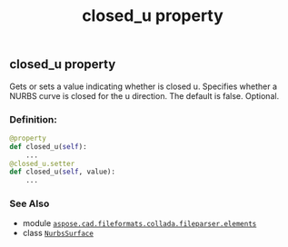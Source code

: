 ﻿---
title: closed_u property
second_title: Aspose.CAD for Python via .NET API References
description: 
type: docs
weight: 30
url: /python-net/aspose.cad.fileformats.collada.fileparser.elements/nurbssurface/closed_u/
is_root: false
---

## closed_u property


Gets or sets a value indicating whether is closed u.
Specifies whether a NURBS curve is closed for the u direction.
The default is false.
Optional.
### Definition:
```python
@property
def closed_u(self):
    ...
@closed_u.setter
def closed_u(self, value):
    ...
```

### See Also
* module [`aspose.cad.fileformats.collada.fileparser.elements`](../../)
* class [`NurbsSurface`](/cad/python-net/aspose.cad.fileformats.collada.fileparser.elements/nurbssurface)
